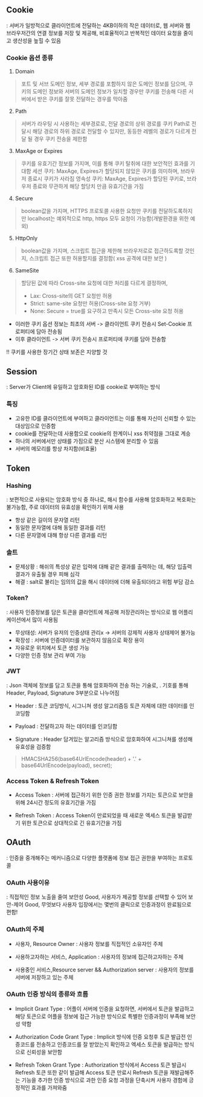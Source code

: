 ## Cookie
: 서버가 일방적으로 클라이언트에 전달하는 4KB이하의 작은 데이터로, 웹 서버와 웹 브라우저간의 연결 정보를 저장 및 제공해, 비효율적이고 반복적인 데이터 요청을 줄이고 생산성을 높힐 수 있음

### Cookie 옵션 종류
1. Domain
> 포트 및 서브 도메인 정보, 세부 경로를 포함하지 않은 도메인 정보를 담으며, 쿠키의 도메인 정보와 서버의 도메인 정보가 일치할 경우만 쿠키를 전송해 다른 서버에서 받은 쿠키를 잘못 전달하는 경우를 막아줌
2. Path
> 서버가 라우팅 시 사용하는 세부경로로, 전달 경로의 상위 경로를 쿠키 Path로 전달시 해당 경로의 하위 경로로 전달할 수 있지만, 동등한 레벨의 경로가 다르게 전달 될 경우 쿠키 전송을 제한함
3. MaxAge or Expires
> 쿠키를 유효기간 정보를 가지며, 이를 통해 쿠키 탈취에 대한 보안적인 효과를 기대함
세션 쿠키: MaxAge, Expires가 할당되지 않았은 쿠키를 의미하며, 브라우저 종료시 쿠키가 사라짐
영속성 쿠키: MaxAge, Expires가 할당된 쿠키로, 브라우저 종료와 무관하게 해당 할당치 만큼 유효기간을 가짐
4. Secure
> boolean값을 가지며, HTTPS 프로토콜 사용한 요청만 쿠키를 전달하도록하지만 localhost는 예외적으로 http, https 모두 요청이 가능함(개발환경을 위한 예외)
5. HttpOnly 
> boolean값을 가지며, 스크립트 접근을 제한해 브라우저로로 접근하도록할 것인지, 스크립트 접근 또한 허용할지를 결정함( xss 공격에 대한 보안 )
6. SameSite
> 할당된 값에 따라 Cross-site 요청에 대한 처리를 다르게 결정하며,
> - Lax: Cross-site의 GET 요청만 허용
> - Strict: same-site 요청만 허용(Cross-site 요청 거부)
> - None: Secure = true를 요구하고 만족시 모든 Cross-site 요청 허용

* 이러한 쿠키 옵션 정보는 최초의 서버 -> 클라이언트 쿠키 전송시 Set-Cookie 프로퍼티에 담아 전송됨
* 이후 클라이언트 -> 서버 쿠키 전송시 프로퍼티에 쿠키를 담아 전송함

!! 쿠키를 사용한 장기간 상태 보존은 지양할 것
## Session
: Server가 Client에 유일하고 암호화된 ID를 cookie로 부여하는 방식

### 특징
- 고유한 ID를 클라이언트에 부여하고 클라이언트는 이를 통해 자신이 신뢰할 수 있는 대상임으로 인증함
- cookie를 전달하는데 사용함으로 cookie의 한계이니 xss 취약점을 그대로 계승
- 하나의 서버에서만 상태를 가짐으로 분산 시스템에 분리할 수 있음
- 서버의 메모리를 항상 차지함(비효율)

## Token

### Hashing
: 보편적으로 사용되는 암호화 방식 중 하나로, 해시 함수를 사용해 암호화하고 복호화는 불가능함, 주로 데이터의 유효성을 확인하기 위해 사용
- 항상 같은 길이의 문자열 리턴
- 동일한 문자열에 대해 동일한 결과를 리턴
- 다른 문자열에 대해 항상 다른 결과를 리턴

### 솔트
- 문제상황 : 해쉬의 특성상 같은 입력에 대해 같은 결과를 출력하는 데, 해당 입출력 결과가 유출될 경우 피해 심각
- 해결 : salt로 불리는 임의의 값을 해시 데이터에 더해 유출되더라고 위험 부담 감소

### Token?
: 사용자 인증정보를 담은 토큰을 클라언트에 제공해 저장관리하는 방식으로 웹 어플리케이션에서 많이 사용됨
- 무상태성: 서버가 유저의 인증상태 관리x -> 서버의 강제적 사용자 상태제어 불가능
- 확장성 : 서버에 인증데이터를 보관하지 않음으로 확장 용이
- 자유로운 위치에서 토큰 생성 가능
- 다양한 인증 정보 관리 부여 가능

### JWT
: Json 객체에 정보를 담고 토큰을 통해 암호화하여 전송 하는 기술로, . 기호를 통해 Header, Payload, Signature 3부분으로 나누어짐

- Header
: 토큰 코딩방식, 시그니쳐 생성 알고리즘등 토큰 자체에 대한 데이터를 인코딩함

- Payload
: 전달하고자 하는 데이터를 인코딩함

- Signature
: Header 담겨있는 알고리즘 방식으로 암호화하여 시그니쳐를 생성해 유효성을 검증함
> HMACSHA256(base64UrlEncode(header) + '.' + base64UrlEncode(payload), secret);

### Access Token & Refresh Token
- Access Token
: 서버에 접근하기 위한 인증 권한 정보를 가지는 토큰으로 보안을 위해 24시간 정도의 유효기간을 가짐

- Refresh Token
: Access Token이 만료되었을 때 새로운 엑세스 토큰을 발급받기 위한 토큰으로 상대적으로 긴 유효기간을 가짐

## OAuth
: 인증을 중개해주는 메커니즘으로 다양한 플랫폼에 정보 접근 권한을 부여하는 프로토콜

### OAuth 사용이유
: 직접적인 정보 노출을 줄여 보안성 Good, 사용자가 제공할 정보를 선택할 수 있어 보안-제어 Good, 무엇보다 사용자 입장에서는 몇번의 클릭으로 인증과정이 완료됨으로 편함!

### OAuth의 주체
- 사용자, Resource Owner
: 사용자 정보를 직접적인 소유자인 주체

- 사용하고자하는 서비스, Application
: 사용자의 정보에 접근하고자하는 주체

- 사용중인 서비스,Resource server && Authorization server
: 사용자의 정보를 서버에 저장하고 있는 주체

### OAuth 인증 방식의 종류와 흐름
 -  Implicit Grant Type
 : 어플이 서버에 인증을 요청하면, 서버에서 토큰을 발급하고 해당 토큰으로 어플을 정보에 접근 가능한 방식으로 특별한 인증과정이 부족해 보안성 약함
 
 - Authorization Code Grant Type
 : Implicit 방식에 인증 요청후 토큰 발급전 인증코드를 전송하고 인증코드를 잘 받았는지 확인하고 엑세스 토큰을 발급하는 방식으로 신뢰성을 보안함
 
 - Refresh Token Grant Type
 : Authorization 방식에서 Access 토큰 발급시 Refresh 토큰 또한 같이 발급해 Access 토큰 만료시 Refresh 토큰을 재발급해주는 기능을 추가한 인증 방식으로 과한 인증 요청 과정을 단축시켜 사용자 경험에 긍정적인 효과를 가져와줌
 
 ### 
